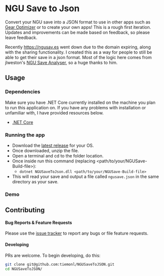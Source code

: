 # NGU Save to Json

Convert your NGU save into a JSON format to use in other apps such as [Gear Optimizer](https://gmiclotte.github.io/gear-optimizer/#/) or to create your own apps! This is a rough first iteration. Updates and improvements can be made based on feedback, so please leave feedback.

Recently https://ngusav.es went down due to the domain expiring, along with the sharing functionality. I created this as a way for people to still be able to get their save in a json format. Most of the logic here comes from jlweston's [NGU Save Analyser](https://github.com/jlweston/ngu-save-analyser), so a huge thanks to him.

## Usage

### Dependencies
Make sure you have .NET Core currently installed on the machine you plan to run this application on. If you have any problems with installation or unfamiliar with, I have provided resources below.

- [.NET Core](https://dotnet.microsoft.com/download)

### Running the app
- Download the [latest release](https://github.com/tiemonl/NGUSaveToJSON/releases/latest) for your OS.
- Once downloaded, unzip the file.
- Open a terminal and cd to the folder location.
- Once inside run this command (replacing <path/to/your/NGUSave-Build-file>):
    - `dotnet NGUSaveToJson.dll <path/to/your/NGUSave-Build-file>`
- This will read your save and output a file called `ngusave.json` in the same directory as your save.

### Demo

## Contributing

#### Bug Reports & Feature Requests

Please use the [issue tracker](https://github.com/tiemonl/NGUSaveToJSON/issues) to report any bugs or file feature requests.

#### Developing

PRs are welcome. To begin developing, do this:

```bash
git clone git@github.com:tiemonl/NGUSaveToJSON.git
cd NGUSaveToJSON/
```